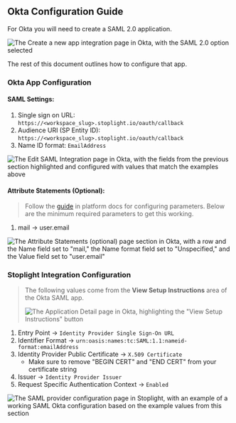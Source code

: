 ## Okta Configuration Guide

For Okta you will need to create a SAML 2.0 application. 

![The Create a new app integration page in Okta, with the SAML 2.0 option selected](https://stoplight.io/api/v1/projects/cHJqOjI/images/Qzzou7QTGh8)

The rest of this document outlines how to configure that app.

### Okta App Configuration

#### SAML Settings:

1. Single sign on URL: `https://<workspace_slug>.stoplight.io/oauth/callback`
2. Audience URI (SP Entity ID): `https://<workspace_slug>.stoplight.io/oauth/callback`
2. Name ID format: `EmailAddress`

![The Edit SAML Integration page in Okta, with the fields from the previous section highlighted and configured with values that match the examples above](https://stoplight.io/api/v1/projects/cHJqOjI/images/XsRriv240lY)

#### Attribute Statements (Optional):

<!-- theme: info -->
> Follow the [guide](https://docs.stoplight.io/docs/platform/ZG9jOjQ1NTQxMg-single-sign-on#saml-assertion-requirements) in platform docs for configuring parameters. Below are the minimum required parameters to get this working.
1. mail -> user.email

![The Attribute Statements (optional) page section in Okta, with a row and the Name field set to "mail," the Name format field set to "Unspecified," and the Value field set to "user.email"](https://stoplight.io/api/v1/projects/cHJqOjI/images/vILKgAP5SGo)

### Stoplight Integration Configuration

<!-- theme: info -->
> The following values come from the **View Setup Instructions** area of the Okta SAML app.
>
> ![The Application Detail page in Okta, highlighting the "View Setup Instructions" button](https://stoplight.io/api/v1/projects/cHJqOjI/images/pBhnKHVfI0k)

1. Entry Point -> `Identity Provider Single Sign-On URL`
2. Identifier Format -> `urn:oasis:names:tc:SAML:1.1:nameid-format:emailAddress`
3. Identity Provider Public Certificate -> `X.509 Certificate`
    - Make sure to remove "BEGIN CERT" and "END CERT" from your certificate string
4. Issuer -> `Identity Provider Issuer`
5. Request Specific Authentication Context -> `Enabled`

<!-- markdown-link-check-disable-next-line -->
![The SAML provider configuration page in Stoplight, with an example of a working SAML Okta configuration based on the example values from this section](https://stoplight.io/api/v1/projects/cHJqOjI/images/yGHWQcT5mCs)





